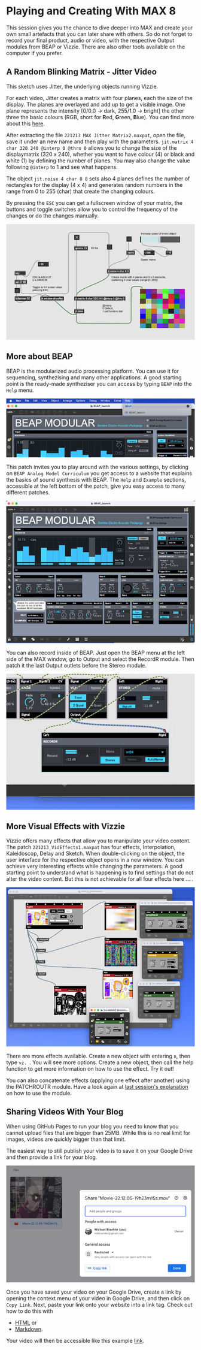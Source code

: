 # Playing and Creating With MAX 8

This session gives you the chance to dive deeper into MAX and create your own small artefacts that you can later share with others. So do not forget to record your final product, audio or video, with the respective Output modules from BEAP or Vizzie. There are also other tools available on the computer if you prefer.

## A Random Blinking Matrix - Jitter Video
This sketch uses Jitter, the underlying objects running Vizzie. 

For each video, Jitter creates a matrix with four planes, each the size of the display. The planes are overlayed and add up to get a visible image. One plane represents the intensity [0/0.0 -> dark, 255/1.0 -> bright] the other three the basic colours (RGB, short for **R**ed, **G**reen, **B**lue). You can find more about this [here](https://docs.cycling74.com/max8/tutorials/jitterchapter00a_whatisamatrix).

After extracting the file ```221213 MAX Jitter Matrix2.maxpat```, open the file, save it under an new name and then play with the parameters. ```jit.matrix 4 char 320 240 @interp 0 @thro 0``` allows you to change the size of the displaymatrix (320 x 240), whether you want to have colour (4) or black and white (1) by defining the number of planes. You may also change the value following ```@interp``` to 1 and see what happens. 

The object ```jit.noise 4 char 8 8``` sets also 4 planes defines the number of rectangles for the display (4 x 4) and generates random numbers in the range from 0 to 255 (char) that create the changing colours. 

By pressing the ```ESC``` you can get a fullscreen window of your matrix, the buttons and toggle switches allow you to control the frequency of the changes or do the changes manually.

![Random Blinking Matrix](media/221213_MAX_Jitter_Matrix2x.png)

## More about BEAP
BEAP is the modularized audio processing platform. You can use it for sequencing, synthezising and many other applications. A good starting point is the ready-made syntheziser you can access by typing ```BEAP``` into the ```Help``` menu.

![How to get the BEAP Intro](media/221212_BEAP_FindIt_1.png)

This patch invites you to play around with the various settings, by clicking on ```BEAP Analog Model Curriculum``` you get access to a website that explains the basics of sound synthesis with BEAP. The ```Help``` and ```Example``` sections, accessible at the left bottom of the patch, give you easy access to many different patches.

![The BEAP Intro Patch](media/221212_BEAP_Intro_2.png)

You can also record inside of BEAP. Just open the BEAP menu at the left side of the MAX window, go to Output and select the RecordR module. Then patch it the last Output outlets before the Stereo module. 

![How to record audio inside of BEAP](media/221212_BEAP_RecordR_3.png)



## More Visual Effects with Vizzie

Vizzie offers many effects that allow you to manipulate your video content. The patch ```221213_VidEffects1.maxpat``` has four effects, Interpolation, Kaleidoscop, Delay and Sketch. When double-clicking on the object, the user interface for the respective object opens in a new window. You can achieve very interesting effects while changing the parameters. A good starting point to understand what is happening is to find settings that do not alter the video content. But this is not achievable for all four effects here ... .

![Four Vizzie Effects](media/221213_VizzieEffects1.png)

There are more effects available. Create a new object with entering ```n```, then type ```vz. ```. You will see more options. Create a new object, then call the help function to get more information on how to use the effect. Try it out!

You can also concatenate effects (applying one effect after another) using the PATCHROUTR module. Have a look again at [last session's explanation](https://github.com/mibrs/GPC5L09/blob/main/README.md) on how to use the module.



## Sharing Videos With Your Blog
When using GitHub Pages to run your blog you need to know that you cannot upload files that are bigger than 25MB. While this is no real limit for images, videos are quickly bigger than that limit.

The easiest way to still publish your video is to save it on your Google Drive and then provide a link for your blog.

![GoogleDrive Get a Link](media/221213_GoogleDrive_VidShare.png)

Once you have saved your video on your Google Drive, create a link by opening the context menu of your video in Google Drive, and then click on ```Copy Link```. Next, paste your link onto your website into a link tag. Check out how to do this with 

- [HTML](https://www.w3schools.com/html/html_links.asp) or 
- [Markdown](https://gist.github.com/sandrabosk/d79bd806c8b1b13ad9af1e590a26deb5).

Your video will then be accessible like this example [link](https://drive.google.com/file/d/1W1AuV_wfASNAwVq1FYt0-5pXnlcyo7yS/view?usp=sharing).


